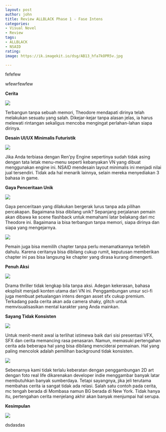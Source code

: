 ```yaml
---
layout: post
author: john
title: Review ALLBLACK Phase 1 - Fase Intens
categories:
- Visual Novel
- Review
tags:
- ALLBLACK
- NSAID
rating: 
image: https://ik.imagekit.io/dsg/AB13_hfa7kOPR5v.jpg

---
```

fefefew

wfewrfewfew

**Cerita**

![](https://ik.imagekit.io/dsg/AB8_ZsrTdsyV3H.jpg)

Terbangun tanpa sebuah memori, Theodore mendapati dirinya telah melakukan sesuatu yang salah. Dikejar-kejar tanpa alasan jelas, ia harus melewati rintangan sekaligus mencoba mengingat perlahan-lahan siapa dirinya.

**Desain UI/UX Minimalis Futuristik**

![](https://ik.imagekit.io/dsg/AB1_F4MobJ_dHbd.jpg)

Jika Anda terbiasa dengan Ren'py Engine sepertinya sudah tidak asing dengan tata letak menu-menu seperti kebanyakan VN yang dibuat menggunakan engine ini. NSAID mendesain layout minimalis ini menjadi nilai jual tersendiri. Tidak ada hal menarik lainnya, selain mereka menyediakan 3 bahasa in game.

**Gaya Penceritaan Unik**

![](https://ik.imagekit.io/dsg/AB3_nBLIoWYuX.jpg)

Gaya penceritaan yang dilakukan bergerak lurus tanpa ada pilihan percakapan. Bagaimana bisa dibilang unik? Sepanjang perjalanan pemain akan dibawa ke scene flashback untuk memahami latar belakang dari mc Theodore ini. Bagaimana ia bisa terbangun tanpa memori, siapa dirinya dan siapa yang mengejarnya.

![](https://ik.imagekit.io/dsg/AB2_s9HB09Titf.jpg)

Pemain juga bisa memilih chapter tanpa perlu menamatkannya terlebih dahulu. Karena ceritanya bisa dibilang cukup rumit, keputusan memberikan chapter ini pas bisa langsung ke chapter yang dirasa kurang dimengerti.

**Penuh Aksi**

![](https://ik.imagekit.io/dsg/AB4_F7A76pLP0.jpg)

Drama thriller tidak lengkap bila tanpa aksi. Adegan kekerasan, bahasa eksplisit menjadi konten utama dari VN ini. Penggambungan unsur sci-fi juga membuat petualangan intens dengan asset sfx cukup premium. Terkadang pada cerita akan ada camera shaky, glitch untuk memvisualisasikan mental karakter yang Anda mainkan.

**Sayang Tidak Konsisten**

![](https://ik.imagekit.io/dsg/AB11_i73XKN-u-MR.jpg)

Untuk menit-menit awal ia terlihat istimewa baik dari sisi presentasi VFX, SFX dan cerita memancing rasa penasaran. Namun, memasuki pertengahan cerita ada beberapa hal yang bisa dibilang menciderai permainan. Hal yang paling mencolok adalah pemilihan background tidak konsisten.

![](https://ik.imagekit.io/dsg/AB10_NgaraUzyG1.jpg)

Sebenarnya kami tidak terlalu keberatan dengan penggambungan 2D art dengan foto real life dikarenakan developer indie menggambar banyak latar membutuhkan banyak sumberdaya. Tetapi sayangnya, jika jeli terutama membahas cerita ia sangat tidak ada relasi. Salah satu contoh pada cerita, mc tengah berada di Mombasa namun BG berada di New York. Tidak hanya itu, pertengahan cerita menjelang akhir akan banyak menjumpai hal serupa.

**Kesimpulan**

![](https://ik.imagekit.io/dsg/AB12_-ay4NVdBTu.jpg)

dsdasdas